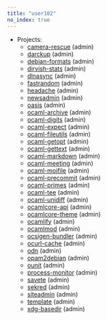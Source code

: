 ```yaml
---
title: "user102"
no_index: true
---
```


* Projects:
  * [camera-rescue](/projects/camera-rescue/) (admin)
  * [darckup](/projects/darckup/) (admin)
  * [debian-formats](/projects/debian-formats/) (admin)
  * [dirvish-stats](/projects/dirvish-stats/) (admin)
  * [dlnasync](/projects/dlnasync/) (admin)
  * [fastrandom](/projects/fastrandom/) (admin)
  * [headache](/projects/headache/) (admin)
  * [newsadmin](/projects/newsadmin/) (admin)
  * [oasis](/projects/oasis/) (admin)
  * [ocaml-archive](/projects/ocaml-archive/) (admin)
  * [ocaml-digits](/projects/ocaml-digits/) (admin)
  * [ocaml-expect](/projects/ocaml-expect/) (admin)
  * [ocaml-fileutils](/projects/ocaml-fileutils/) (admin)
  * [ocaml-getopt](/projects/ocaml-getopt/) (admin)
  * [ocaml-gettext](/projects/ocaml-gettext/) (admin)
  * [ocaml-markdown](/projects/ocaml-markdown/) (admin)
  * [ocaml-meeting](/projects/ocaml-meeting/) (admin)
  * [ocaml-moifile](/projects/ocaml-moifile/) (admin)
  * [ocaml-precommit](/projects/ocaml-precommit/) (admin)
  * [ocaml-primes](/projects/ocaml-primes/) (admin)
  * [ocaml-tee](/projects/ocaml-tee/) (admin)
  * [ocaml-unidiff](/projects/ocaml-unidiff/) (admin)
  * [ocamlcore-api](/projects/ocamlcore-api/) (admin)
  * [ocamlcore-theme](/projects/ocamlcore-theme/) (admin)
  * [ocamlify](/projects/ocamlify/) (admin)
  * [ocamlmod](/projects/ocamlmod/) (admin)
  * [ocsigen-bundler](/projects/ocsigen-bundler/) (admin)
  * [ocurl-cache](/projects/ocurl-cache/) (admin)
  * [odn](/projects/odn/) (admin)
  * [opam2debian](/projects/opam2debian/) (admin)
  * [ounit](/projects/ounit/) (admin)
  * [process-monitor](/projects/process-monitor/) (admin)
  * [savete](/projects/savete/) (admin)
  * [sekred](/projects/sekred/) (admin)
  * [siteadmin](/projects/siteadmin/) (admin)
  * [template](/projects/template/) (admin)
  * [xdg-basedir](/projects/xdg-basedir/) (admin)